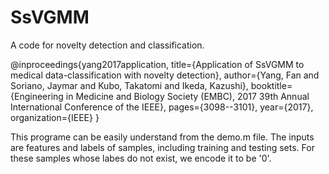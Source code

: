 # SsVGMM
A code for novelty detection and classification.

@inproceedings{yang2017application,
  title={Application of SsVGMM to medical data-classification with novelty detection},
  author={Yang, Fan and Soriano, Jaymar and Kubo, Takatomi and Ikeda, Kazushi},
  booktitle={Engineering in Medicine and Biology Society (EMBC), 2017 39th Annual International Conference of the IEEE},
  pages={3098--3101},
  year={2017},
  organization={IEEE}
}

This programe can be easily understand from the demo.m file. 
The inputs are features and labels of samples, including training and testing sets. For these samples whose labes do not exist, we encode it to be '0'. 
